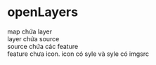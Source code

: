 # openLayers

map chứa layer  <br />layer chứa source<br />  source chứa các feature <br /> feature chưa icon. icon có syle và syle có imgsrc
